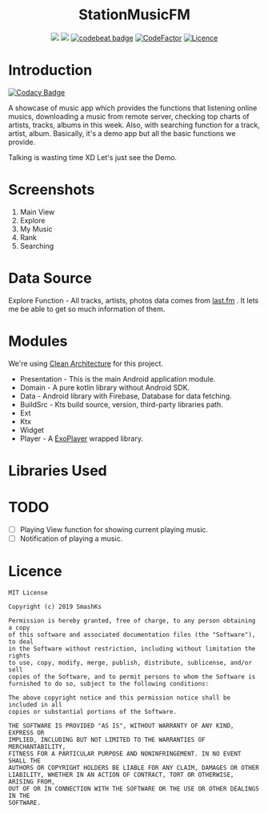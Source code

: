 <h1 align="center"> StationMusicFM </h1>
<p align="center">
<a href="https://codeclimate.com/github/SmashKs/StationMusicFM/maintainability"><img src="https://api.codeclimate.com/v1/badges/c247648345423c1a9cf3/maintainability" /></a>
<a href="https://www.codacy.com/app/pokk/StationMusicFM?utm_source=github.com&amp;utm_medium=referral&amp;utm_content=SmashKs/StationMusicFM&amp;utm_campaign=Badge_Grade"><img src="https://api.codacy.com/project/badge/Grade/70610c62a3134eb2a8451e0630a459ee"/></a>
<a href="https://codebeat.co/projects/github-com-smashks-stationmusicfm-master"><img alt="codebeat badge" src="https://codebeat.co/badges/6f2f18f3-eca7-4dd4-b951-2ba3658ebb60" /></a>
<a href="https://www.codefactor.io/repository/github/smashks/stationmusicfm"><img src="https://www.codefactor.io/repository/github/smashks/stationmusicfm/badge" alt="CodeFactor" /></a>
<a href="https://opensource.org/licenses/MIT"><img alt="Licence" src="https://img.shields.io/badge/license-MIT-green.svg" /></a>
</p>

# Introduction

[![Codacy Badge](https://api.codacy.com/project/badge/Grade/7924f3cf4f21463a9fd42fdd88884f9c)](https://app.codacy.com/app/pokk/StationMusicFM?utm_source=github.com&utm_medium=referral&utm_content=SmashKs/StationMusicFM&utm_campaign=Badge_Grade_Settings)

A showcase of music app which provides the functions that listening online musics, downloading a music from remote
server, checking top charts of artists, tracks, albums in this week. Also, with searching function for a track, artist,
album. Basically, it's a demo app but all the basic functions we provide.

Talking is wasting time XD Let's just see the Demo.

# Screenshots

1. Main View
2. Explore
3. My Music
4. Rank
5. Searching

# Data Source

Explore Function - All tracks, artists, photos data comes from [last.fm](https://www.last.fm/) . It lets me be able to
get so much information of them.

# Modules

We're using [Clean Architecture](https://blog.cleancoder.com/uncle-bob/2012/08/13/the-clean-architecture.html) for this
project.

- Presentation - This is the main Android application module.
- Domain - A pure kotlin library without Android SDK.
- Data - Android library with Firebase, Database for data fetching.
- BuildSrc - Kts build source, version, third-party libraries path.
- Ext
- Ktx
- Widget
- Player - A [ExoPlayer](https://github.com/google/ExoPlayer) wrapped library.

# Libraries Used


# TODO

- [ ] Playing View function for showing current playing music.
- [ ] Notification of playing a music.

# Licence

```
MIT License

Copyright (c) 2019 SmashKs

Permission is hereby granted, free of charge, to any person obtaining a copy
of this software and associated documentation files (the "Software"), to deal
in the Software without restriction, including without limitation the rights
to use, copy, modify, merge, publish, distribute, sublicense, and/or sell
copies of the Software, and to permit persons to whom the Software is
furnished to do so, subject to the following conditions:

The above copyright notice and this permission notice shall be included in all
copies or substantial portions of the Software.

THE SOFTWARE IS PROVIDED "AS IS", WITHOUT WARRANTY OF ANY KIND, EXPRESS OR
IMPLIED, INCLUDING BUT NOT LIMITED TO THE WARRANTIES OF MERCHANTABILITY,
FITNESS FOR A PARTICULAR PURPOSE AND NONINFRINGEMENT. IN NO EVENT SHALL THE
AUTHORS OR COPYRIGHT HOLDERS BE LIABLE FOR ANY CLAIM, DAMAGES OR OTHER
LIABILITY, WHETHER IN AN ACTION OF CONTRACT, TORT OR OTHERWISE, ARISING FROM,
OUT OF OR IN CONNECTION WITH THE SOFTWARE OR THE USE OR OTHER DEALINGS IN THE
SOFTWARE.
```
